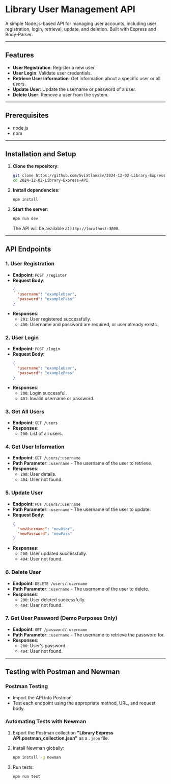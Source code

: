 # Library User Management API

A simple Node.js-based API for managing user accounts, including user registration, login, retrieval, update, and deletion. Built with Express and Body-Parser.

---

## Features
- **User Registration**: Register a new user.
- **User Login**: Validate user credentials.
- **Retrieve User Information**: Get information about a specific user or all users.
- **Update User**: Update the username or password of a user.
- **Delete User**: Remove a user from the system.

---

## Prerequisites
- node.js 
- npm 

---

## Installation and Setup

1. **Clone the repository**:
    ```bash
    git clone https://github.com/SviatlanaSv/2024-12-02-Library-Express-API.git
    cd 2024-12-02-Library-Express-API
    ```

2. **Install dependencies**:
    ```bash
    npm install
    ```

3. **Start the server**:
    ```bash
    npm run dev
    ```

   The API will be available at `http://localhost:3000`.

---   

## API Endpoints

### 1. User Registration

- **Endpoint**: `POST /register`
- **Request Body**:
    ```json
    {
      "username": "exampleUser",
      "password": "examplePass"
    }
    ```
- **Responses**:
    - `201`: User registered successfully.
    - `400`: Username and password are required, or user already exists.


### 2. User Login

- **Endpoint**: `POST /login`
- **Request Body**:
    ```json
    {
      "username": "exampleUser",
      "password": "examplePass"
    }
    ```
- **Responses**:
    - `200`: Login successful.
    - `401`: Invalid username or password.


### 3. Get All Users
- **Endpoint**: `GET /users`
- **Responses**:
    - `200`: List of all users.


### 4. Get User Information
- **Endpoint**: `GET /users/:username`
- **Path Parameter**: `:username` - The username of the user to retrieve.
- **Responses**:
    - `200`: User details.
    - `404`: User not found.


### 5. Update User
- **Endpoint**: `PUT /users/:username`
- **Path Parameter**: `:username` - The username of the user to update.
- **Request Body**:
    ```json
    {
      "newUsername": "newUser",
      "newPassword": "newPass"
    }
    ```
- **Responses**:
    - `200`: User updated successfully.
    - `404`: User not found.


### 6. Delete User
- **Endpoint**: `DELETE /users/:username`
- **Path Parameter**: `:username` - The username of the user to delete.
- **Responses**:
    - `200`: User deleted successfully.
    - `404`: User not found.


### 7. Get User Password (Demo Purposes Only)
- **Endpoint**: `GET /password/:username`
- **Path Parameter**: `:username` - The username to retrieve the password for.
- **Responses**:
    - `200`: User's password.
    - `404`: User not found.

---

## Testing with Postman and Newman

### Postman Testing
- Import the API into Postman.
- Test each endpoint using the appropriate method, URL, and request body.


### Automating Tests with Newman

1. Export the Postman collection **"Library Express API.postman_collection.json"** as a `.json` file.

2. Install Newman globally:
    ```bash
    npm install -g newman
    ```
3. Run tests:
    ```bash
    npm run test
    ```

